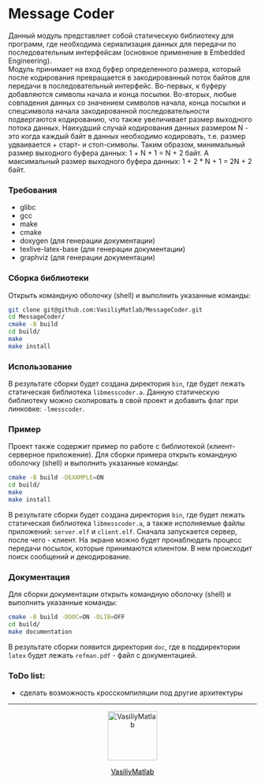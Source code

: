# Message Coder

Данный модуль представляет собой статическую библиотеку для программ, где необходима сериализация данных для передачи по последовательным интерфейсам (основное применение в Embedded Engineering).  
Модуль принимает на вход буфер определенного размера, который после кодирования превращается в закодированный поток байтов для передачи в последовательный интерфейс. Во-первых, к буферу добавляются символы начала и конца посылки. Во-вторых, любые совпадения данных со значением символов начала, конца посылки и спецсимвола начала закодированной последовательности подвергаются кодированию, что также увеличивает размер выходного потока данных. Наихудший случай кодирования данных размером N - это когда каждый байт в данных необходимо кодировать, т.е. размер удваивается + старт- и стоп-символы. Таким образом, минимальный размер выходного буфера данных: 1 + N + 1 = N + 2 байт. А максимальный размер выходного буфера данных: 1 + 2 * N + 1 = 2N + 2 байт.

### Требования
- glibc
- gcc
- make
- cmake
- doxygen (для генерации документации)
- texlive-latex-base (для генерации документации)
- graphviz (для генерации документации)

### Сборка библиотеки
Открыть командную оболочку (shell) и выполнить указанные команды:  
```bash
git clone git@github.com:VasiliyMatlab/MessageCoder.git
cd MessageCoder/
cmake -B build
cd build/
make
make install
```

### Использование
В результате сборки будет создана директория `bin`, где будет лежать статическая библиотека `libmesscoder.a`. Данную статическую библиотеку можно скопировать в свой проект и добавить флаг при линковке: `-lmesscoder`.

### Пример
Проект также содержит пример по работе с библиотекой (клиент-серверное приложение). Для сборки примера открыть командную оболочку (shell) и выполнить указанные команды:  
```bash
cmake -B build -DEXAMPLE=ON
cd build/
make
make install
```
В результате сборки будет создана директория `bin`, где будет лежать статическая библиотека `libmesscoder.a`, а также исполняемые файлы приложений: `server.elf` и `client.elf`. Сначала запускается сервер, после чего - клиент. На экране можно будет пронаблюдать процесс передачи посылок, которые принимаются клиентом. В нем происходит поиск сообщений и декодирование.

### Документация
Для сборки документации открыть командную оболочку (shell) и выполнить указанные команды:  
```bash
cmake -B build -DDOC=ON -DLIB=OFF
cd build/
make documentation
```
В результате сборки появится директория `doc`, где в поддиректории `latex` будет лежать `refman.pdf` - файл с документацией.

### ToDo list:
- сделать возможность кросскомпиляции под другие архитектуры

***
<p align="center"><a href="https://github.com/VasiliyMatlab"><img src="https://github.com/VasiliyMatlab.png" width="100" alt="VasiliyMatlab" /></a></p>
<p align="center"><a href="https://github.com/VasiliyMatlab" style="color: #000000">VasiliyMatlab</a></p>

